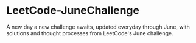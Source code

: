 # LeetCode-JuneChallenge
A new day a new challenge awaits, updated everyday through June, with solutions and thought processes from LeetCode's June challenge.
